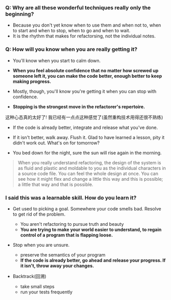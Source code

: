 ### Q: Why are all these wonderful techniques really only the beginning?

+ Because you don't yet know when to use them and when not to, when to start and when to stop, when to go and when to wait.
+ It is the rhythm that makes for refactorsing, not the individual notes.

### Q: How will you know when you are really getting it?

+ You'll know when you start to calm down.
+ **When you feel absolute confidence that no matter how screwed up someone left it, you can make the code better, enough better to keep making progress.**

+ Mostly, though, you'll know you're getting it when you can stop with confidence.
+ **Stopping is the strongest move in the refactorer's repertoire.**

这种心态真的太好了! 我已经有一点点这种感觉了(虽然重构技术用得还很不熟练)

+ If the code is already better, integrate and release what you've done.
+ If it isn't better, walk away. Flush it. Glad to have learned a lesson, pity it didn't work out. What's on for tomorrow?

+ You bed down for the night, sure the sun will rise again in the morning.

> When you really understand refactoring, the design of the system is as fluid and plastic and moldable to you as the individual characters in a source code file.
> You can feel the whole design at once.
> You can see how it might flex and change a little this way and this is possible; a little that way and that is possible.

### I said this was a learnable skill. How do you learn it?

+ Get used to picking a goal. Somewhere your code smells bad. Resolve to get rid of the problem.
    + You aren't refactoring to pursue truth and beauty
    + **You are trying to make your world easier to understand, to regain control of a program that is flapping loose.**

+ Stop when you are unsure.
    + preserve the semantics of your program
    + **If the code is already better, go ahead and release your progress. If it isn't, throw away your changes.**

+ Backtrack(回溯)
    + take small steps
    + run your tests frequently

